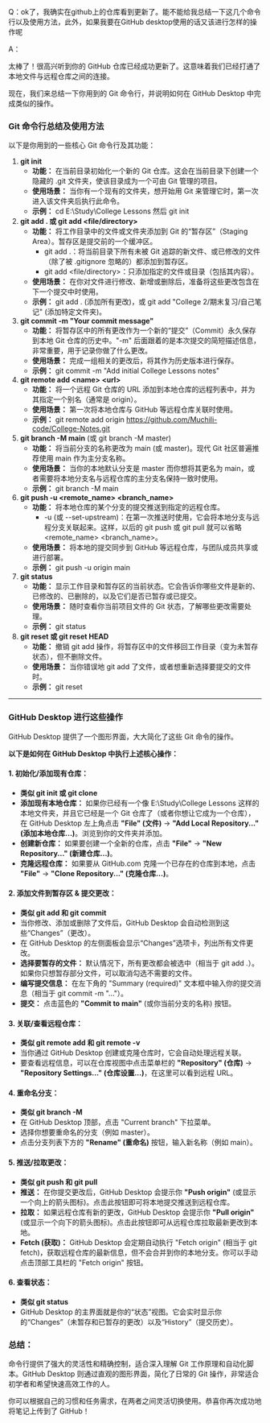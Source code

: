 Q：ok了，我确实在github上的仓库看到更新了。能不能给我总结一下这几个命令行以及使用方法，此外，如果我要在GitHub desktop使用的话又该进行怎样的操作呢

A：

太棒了！很高兴听到你的 GitHub 仓库已经成功更新了。这意味着我们已经打通了本地文件与远程仓库之间的连接。

现在，我们来总结一下你用到的 Git 命令行，并说明如何在 GitHub Desktop 中完成类似的操作。

### **Git 命令行总结及使用方法**

以下是你用到的一些核心 Git 命令行及其功能：

1. **git init**  
   * **功能：** 在当前目录初始化一个新的 Git 仓库。这会在当前目录下创建一个隐藏的 .git 文件夹，使该目录成为一个可由 Git 管理的项目。  
   * **使用场景：** 当你有一个现有的文件夹，想开始用 Git 来管理它时，第一次进入该文件夹后执行此命令。  
   * **示例：** cd E:\\Study\\College Lessons 然后 git init  
2. **git add . 或 git add \<file/directory\>**  
   * **功能：** 将工作目录中的文件或文件夹添加到 Git 的“暂存区”（Staging Area）。暂存区是提交前的一个缓冲区。  
     * git add .：将当前目录下所有未被 Git 追踪的新文件、或已修改的文件（除了被 .gitignore 忽略的）都添加到暂存区。  
     * git add \<file/directory\>：只添加指定的文件或目录（包括其内容）。  
   * **使用场景：** 在你对文件进行修改、新增或删除后，准备将这些更改包含在下一个提交中时使用。  
   * **示例：** git add . (添加所有更改)，或 git add "College 2/期末复习/自己笔记" (添加特定文件夹)。  
3. **git commit \-m "Your commit message"**  
   * **功能：** 将暂存区中的所有更改作为一个新的“提交”（Commit）永久保存到本地 Git 仓库的历史中。"-m" 后面跟着的是本次提交的简短描述信息，非常重要，用于记录你做了什么更改。  
   * **使用场景：** 完成一组相关的更改后，将其作为历史版本进行保存。  
   * **示例：** git commit \-m "Add initial College Lessons notes"  
4. **git remote add \<name\> \<url\>**  
   * **功能：** 将一个远程 Git 仓库的 URL 添加到本地仓库的远程列表中，并为其指定一个别名（通常是 origin）。  
   * **使用场景：** 第一次将本地仓库与 GitHub 等远程仓库关联时使用。  
   * **示例：** git remote add origin https://github.com/Muchili-code/College-Notes.git  
5. **git branch \-M main** (或 git branch \-M master)  
   * **功能：** 将当前分支的名称更改为 main (或 master)。现代 Git 社区普遍推荐使用 main 作为主分支名称。  
   * **使用场景：** 当你的本地默认分支是 master 而你想将其更名为 main，或者需要将本地分支名与远程仓库的主分支名保持一致时使用。  
   * **示例：** git branch \-M main  
6. **git push \-u \<remote\_name\> \<branch\_name\>**  
   * **功能：** 将本地仓库的某个分支的提交推送到指定的远程仓库。  
     * \-u (或 \--set-upstream)：在第一次推送时使用，它会将本地分支与远程分支关联起来。这样，以后的 git push 或 git pull 就可以省略 \<remote\_name\> \<branch\_name\>。  
   * **使用场景：** 将本地的提交同步到 GitHub 等远程仓库，与团队成员共享或进行部署。  
   * **示例：** git push \-u origin main  
7. **git status**  
   * **功能：** 显示工作目录和暂存区的当前状态。它会告诉你哪些文件是新的、已修改的、已删除的，以及它们是否已暂存或已提交。  
   * **使用场景：** 随时查看你当前项目文件的 Git 状态，了解哪些更改需要处理。  
   * **示例：** git status  
8. **git reset 或 git reset HEAD**  
   * **功能：** 撤销 git add 操作，将暂存区中的文件移回工作目录（变为未暂存状态），但不删除文件。  
   * **使用场景：** 当你错误地 git add 了文件，或者想重新选择要提交的文件时。  
   * **示例：** git reset

---

### GitHub Desktop 进行这些操作

GitHub Desktop 提供了一个图形界面，大大简化了这些 Git 命令的操作。

**以下是如何在 GitHub Desktop 中执行上述核心操作：**

#### **1\. 初始化/添加现有仓库：**

* **类似 git init 或 git clone**  
* **添加现有本地仓库：** 如果你已经有一个像 E:\\Study\\College Lessons 这样的本地文件夹，并且它已经是一个 Git 仓库了（或者你想让它成为一个仓库），在 GitHub Desktop 左上角点击 **"File" (文件)** \-\> **"Add Local Repository..." (添加本地仓库...)**。浏览到你的文件夹并添加。  
* **创建新仓库：** 如果要创建一个全新的仓库，点击 **"File"** \-\> **"New Repository..." (新建仓库...)**。  
* **克隆远程仓库：** 如果要从 GitHub.com 克隆一个已存在的仓库到本地，点击 **"File"** \-\> **"Clone Repository..." (克隆仓库...)**。

#### **2\. 添加文件到暂存区 & 提交更改：**

* **类似 git add 和 git commit**  
* 当你修改、添加或删除了文件后，GitHub Desktop 会自动检测到这些“Changes”（更改）。  
* 在 GitHub Desktop 的左侧面板会显示“Changes”选项卡，列出所有文件更改。  
* **选择要暂存的文件：** 默认情况下，所有更改都会被选中（相当于 git add .）。如果你只想暂存部分文件，可以取消勾选不需要的文件。  
* **编写提交信息：** 在左下角的 "Summary (required)" 文本框中输入你的提交消息（相当于 git commit \-m "..."）。  
* **提交：** 点击蓝色的 **"Commit to main"** (或你当前分支的名称) 按钮。

#### **3\. 关联/查看远程仓库：**

* **类似 git remote add 和 git remote \-v**  
* 当你通过 GitHub Desktop 创建或克隆仓库时，它会自动处理远程关联。  
* 要查看远程信息，可以在仓库视图中点击菜单栏的 **"Repository" (仓库)** \-\> **"Repository Settings..." (仓库设置...)**，在这里可以看到远程 URL。

#### **4\. 重命名分支：**

* **类似 git branch \-M**  
* 在 GitHub Desktop 顶部，点击 "Current branch" 下拉菜单。  
* 选择你想要重命名的分支（例如 master）。  
* 点击分支列表下方的 **"Rename" (重命名)** 按钮，输入新名称（例如 main）。

#### **5\. 推送/拉取更改：**

* **类似 git push 和 git pull**  
* **推送：** 在你提交更改后，GitHub Desktop 会提示你 **"Push origin"** (或显示一个向上的箭头图标)。点击此按钮即可将本地提交推送到远程仓库。  
* **拉取：** 如果远程仓库有新的更改，GitHub Desktop 会提示你 **"Pull origin"** (或显示一个向下的箭头图标)。点击此按钮即可从远程仓库拉取最新更改到本地。  
* **Fetch (获取)：** GitHub Desktop 会定期自动执行 "Fetch origin" (相当于 git fetch)，获取远程仓库的最新信息，但不会合并到你的本地分支。你可以手动点击顶部工具栏的 "Fetch origin" 按钮。

#### **6\. 查看状态：**

* **类似 git status**  
* GitHub Desktop 的主界面就是你的“状态”视图。它会实时显示你的“Changes”（未暂存和已暂存的更改）以及“History”（提交历史）。

### **总结：**

命令行提供了强大的灵活性和精确控制，适合深入理解 Git 工作原理和自动化脚本。GitHub Desktop 则通过直观的图形界面，简化了日常的 Git 操作，非常适合初学者和希望快速高效工作的人。

你可以根据自己的习惯和任务需求，在两者之间灵活切换使用。恭喜你再次成功地将笔记上传到了 GitHub！